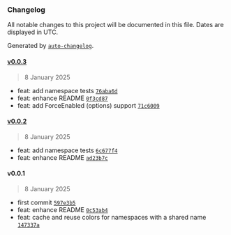 ### Changelog

All notable changes to this project will be documented in this file. Dates are displayed in UTC.

Generated by [`auto-changelog`](https://github.com/CookPete/auto-changelog).

#### [v0.0.3](https://github.com/yosev/debugo/compare/v0.0.2...v0.0.3)

> 8 January 2025

- feat: add namespace tests [`76aba6d`](https://github.com/yosev/debugo/commit/76aba6de2efe903d2ce9a43fdaef846b9216fa7c)
- feat: enhance README [`0f3cd87`](https://github.com/yosev/debugo/commit/0f3cd87611056f53d6fbdaf2b98ee509d6cbc71e)
- feat: add ForceEnabled (options) support [`71c6009`](https://github.com/yosev/debugo/commit/71c600920f8e6a8cdaf3b17a8ad3f189d3789c4f)

#### [v0.0.2](https://github.com/yosev/debugo/compare/v0.0.1...v0.0.2)

> 8 January 2025

- feat: add namespace tests [`6c677f4`](https://github.com/yosev/debugo/commit/6c677f4aed7b0de686f4aff8928668359ff215f8)
- feat: enhance README [`ad23b7c`](https://github.com/yosev/debugo/commit/ad23b7c87c68ccc02dc983cdb0342f5fa2fa6ea9)

#### v0.0.1

> 8 January 2025

- first commit [`597e3b5`](https://github.com/yosev/debugo/commit/597e3b57d0db850d85ad78e9d0230729ad5f8e5c)
- feat: enhance README [`0c53ab4`](https://github.com/yosev/debugo/commit/0c53ab4f852256f537cb4a23f4ff354f7919e4a9)
- feat: cache and reuse colors for namespaces with a shared name [`147337a`](https://github.com/yosev/debugo/commit/147337a4a2bb685a7d9d12442b0cc5526dec10b0)
